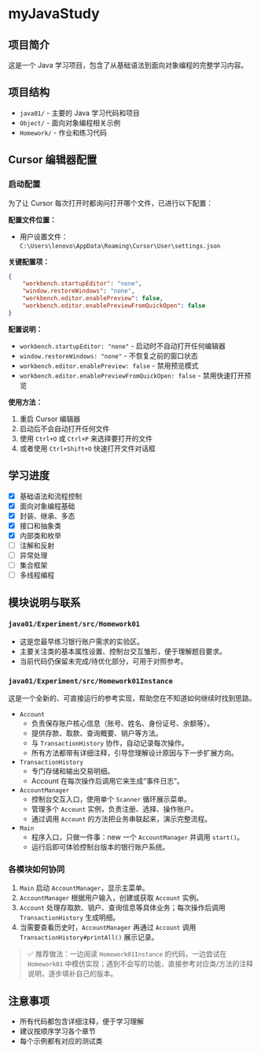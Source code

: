 # myJavaStudy

## 项目简介
这是一个 Java 学习项目，包含了从基础语法到面向对象编程的完整学习内容。

## 项目结构
- `java01/` - 主要的 Java 学习代码和项目
- `Object/` - 面向对象编程相关示例
- `Homework/` - 作业和练习代码

## Cursor 编辑器配置

### 启动配置
为了让 Cursor 每次打开时都询问打开哪个文件，已进行以下配置：

**配置文件位置：**
- 用户设置文件：`C:\Users\lenovo\AppData\Roaming\Cursor\User\settings.json`

**关键配置项：**
```json
{
    "workbench.startupEditor": "none",
    "window.restoreWindows": "none", 
    "workbench.editor.enablePreview": false,
    "workbench.editor.enablePreviewFromQuickOpen": false
}
```

**配置说明：**
- `workbench.startupEditor: "none"` - 启动时不自动打开任何编辑器
- `window.restoreWindows: "none"` - 不恢复之前的窗口状态
- `workbench.editor.enablePreview: false` - 禁用预览模式
- `workbench.editor.enablePreviewFromQuickOpen: false` - 禁用快速打开预览

**使用方法：**
1. 重启 Cursor 编辑器
2. 启动后不会自动打开任何文件
3. 使用 `Ctrl+O` 或 `Ctrl+P` 来选择要打开的文件
4. 或者使用 `Ctrl+Shift+O` 快速打开文件对话框

## 学习进度
- [x] 基础语法和流程控制
- [x] 面向对象编程基础
- [x] 封装、继承、多态
- [x] 接口和抽象类
- [x] 内部类和枚举
- [ ] 注解和反射
- [ ] 异常处理
- [ ] 集合框架
- [ ] 多线程编程

## 模块说明与联系

### `java01/Experiment/src/Homework01`
- 这是您最早练习银行账户需求的实验区。
- 主要关注类的基本属性设置、控制台交互雏形，便于理解题目要求。
- 当前代码仍保留未完成/待优化部分，可用于对照参考。

### `java01/Experiment/src/Homework01Instance`
这是一个全新的、可直接运行的参考实现，帮助您在不知道如何继续时找到思路。

- `Account`
  - 负责保存账户核心信息（账号、姓名、身份证号、余额等）。
  - 提供存款、取款、查询概要、销户等方法。
  - 与 `TransactionHistory` 协作，自动记录每次操作。
  - 所有方法都带有详细注释，引导您理解设计原因与下一步扩展方向。
- `TransactionHistory`
  - 专门存储和输出交易明细。
  - Account 在每次操作后调用它来生成“事件日志”。
- `AccountManager`
  - 控制台交互入口，使用单个 `Scanner` 循环展示菜单。
  - 管理多个 `Account` 实例，负责注册、选择、操作账户。
  - 通过调用 `Account` 的方法把业务串联起来，演示完整流程。
- `Main`
  - 程序入口，只做一件事：new 一个 `AccountManager` 并调用 `start()`。
  - 运行后即可体验控制台版本的银行账户系统。

### 各模块如何协同
1. `Main` 启动 `AccountManager`，显示主菜单。
2. `AccountManager` 根据用户输入，创建或获取 `Account` 实例。
3. `Account` 处理存取款、销户、查询信息等具体业务；每次操作后调用 `TransactionHistory` 生成明细。
4. 当需要查看历史时，`AccountManager` 再通过 `Account` 调用 `TransactionHistory#printAll()` 展示记录。

> ✅ 推荐做法：一边阅读 `Homework01Instance` 的代码，一边尝试在 `Homework01` 中模仿实现；遇到不会写的功能，直接参考对应类/方法的注释说明，逐步填补自己的版本。

## 注意事项
- 所有代码都包含详细注释，便于学习理解
- 建议按顺序学习各个章节
- 每个示例都有对应的测试类